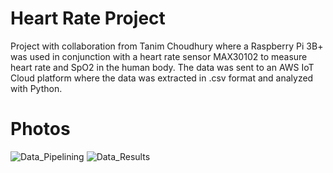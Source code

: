 # Heart Rate Project
Project with collaboration from Tanim Choudhury where a Raspberry Pi 3B+ was used in conjunction with a heart rate sensor MAX30102 to measure heart rate and SpO2 in the human body. The data was sent to an AWS IoT Cloud platform where the data was extracted in .csv format and analyzed with Python. 

# Photos
![Data_Pipelining](https://user-images.githubusercontent.com/102393958/163936995-18de23bd-f554-474b-a103-0ed05c396a14.jpg)
![Data_Results](https://user-images.githubusercontent.com/102393958/163937002-8fc0f65e-37a4-46c8-bb2d-8470f7b1a0ac.png)
